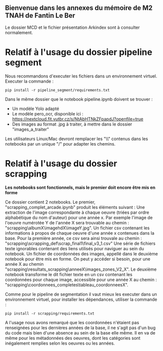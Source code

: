 ## Bienvenue dans les annexes du mémoire de M2 TNAH de Fantin Le Ber ##

Le dossier MCD et le fichier présentation Arkindex sont à consulter normalement.

 # Relatif à l'usage du dossier pipeline segment #

Nous recommandons d'executer les fichiers dans un environnement virtuel.
Executer la commande :

    pip install -r pipeline_segment/requirements.txt

Dans le même dossier que le notebook pipeline.ipynb doivent se trouver :
- Un modèle Yolo adapté
- Le modèle pero_ocr, disponible ici : https://nextcloud.fit.vutbr.cz/s/NtAbHTNkZFpapdJ?openfile=true
- Des images au format .jpg à traiter, à mettre dans le dossier "images_a_traiter"

Les utilisateurs Linux/Mac devront remplacer les "\\\\" contenus dans les notebooks par un unique "/" pour adapter les chemins. 

# Relatif à l'usage du dossier scrapping #

**Les notebooks sont fonctionnels, mais le premier doit encore être mis en forme**

Ce dossier contient 2 notebooks. 
Le premier, "scrapping_complet_arcade.ipynb" produit les éléments suivant :
Une extraction de l'image correspondante à chaque oeuvre (triées par ordre alphabétique du nom d'auteur) pour une année x. Par exemple l'image de l'oeuvre numérotée Y de l'année X sera trouvable au chemin : "scrapping\albumX\imagehdX\imageY.jpg".
Un fichier csv contenant les informations à propos de chaque oeuvre d'une année x contenues dans la base. Pour la première année, ce csv sera ainsi trouvale au chemin : "scrapping\scrapping_def\scrap_final1\final_v3_1.csv"
Une série de fichiers texte ignorables contenant des liens utilisés pour naviguer au sein du notebook.
Un fichier de coordonnées des images, appellé dans le deuxième notebook pour être mis en forme. On peut y accéder si besoin, pour une année X au chemin "scrapping\resultats_scrapping\anneeX\images_zones_V2_X".
Le deuxième notebook transforme le dit fichier texte en un csv contenant les coordonnées pour chaque image, accessible pour une année X au chemin : "scrapping\coordonnees_completes\tableau_coordonneesX".

Comme pour le pipeline de segmentation il vaut mieux les executer dans un environnement virtuel, pour installer les dépendances, utiliser la commande :

    pip install -r scrapping/requirements.txt

A l'usage nous avons remarqué que les coordonnées n'étaient pas renseignées pour les dernières années de la base, il ne s'agit pas d'un bug du code mais bien d'une absence au sein de la base elle même. Il en va de même pour les métadonnées des oeuvres, dont les catégories sont inégalement remplies selon les oeuvres ou les années.
